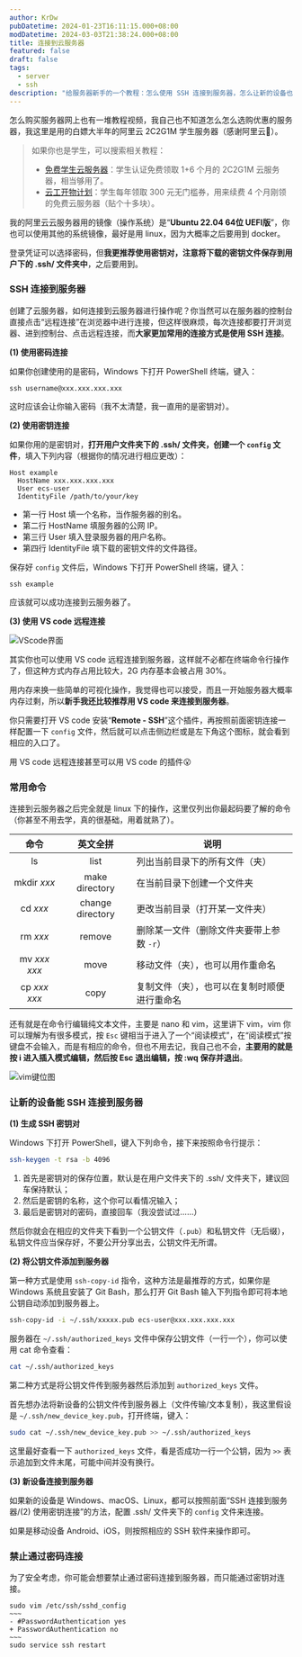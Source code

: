 ```yaml
---
author: KrDw
pubDatetime: 2024-01-23T16:11:15.000+08:00
modDatetime: 2024-03-03T21:38:24.000+08:00
title: 连接到云服务器
featured: false
draft: false
tags:
  - server
  - ssh
description: "给服务器新手的一个教程：怎么使用 SSH 连接到服务器，怎么让新的设备也能 SSH 连接到服务器以及如何禁用密码登录只用密钥登录。"
---
```


怎么购买服务器网上也有一堆教程视频，我自己也不知道怎么怎么选购优惠的服务器，我这里是用的白嫖大半年的阿里云 2C2G1M 学生服务器（感谢阿里云🙏）。

> 如果你也是学生，可以搜索相关教程：
>
> - [免费学生云服务器](https://developer.aliyun.com/plan/student)：学生认证免费领取 1+6 个月的 2C2G1M 云服务器，相当够用了。
> - [云工开物计划](https://university.aliyun.com/)：学生每年领取 300 元无门槛券，用来续费 4 个月刚领的免费云服务器（贴个十多块）。

我的阿里云云服务器用的镜像（操作系统）是“**Ubuntu 22.04 64位 UEFI版**”，你也可以使用其他的系统镜像，最好是用 linux，因为大概率之后要用到 docker。

登录凭证可以选择密码，但**我更推荐使用密钥对，注意将下载的密钥文件保存到用户下的 .ssh/ 文件夹中**，之后要用到。

### SSH 连接到服务器

创建了云服务器，如何连接到云服务器进行操作呢？你当然可以在服务器的控制台直接点击“远程连接”在浏览器中进行连接，但这样很麻烦，每次连接都要打开浏览器、进到控制台、点击远程连接，而**大家更加常用的连接方式是使用 SSH 连接**。

**(1) 使用密码连接**

如果你创建使用的是密码，Windows 下打开 PowerShell 终端，键入：

```shell
ssh username@xxx.xxx.xxx.xxx
```

这时应该会让你输入密码（我不太清楚，我一直用的是密钥对）。

**(2) 使用密钥连接**

如果你用的是密钥对，**打开用户文件夹下的 .ssh/ 文件夹，创建一个 `config` 文件**，填入下列内容（根据你的情况进行相应更改）：

```
Host example
  HostName xxx.xxx.xxx.xxx
  User ecs-user
  IdentityFile /path/to/your/key
```

- 第一行 Host 填一个名称，当作服务器的别名。
- 第二行 HostName 填服务器的公网 IP。
- 第三行 User 填入登录服务器的用户名称。
- 第四行 IdentityFile 填下载的密钥文件的文件路径。

保存好 `config` 文件后，Windows 下打开 PowerShell 终端，键入：

```shell
ssh example
```

应该就可以成功连接到云服务器了。

**(3) 使用 VS code 远程连接**

![VScode界面](https://img.krdw.dev/2024/05/picgo_b74bf600e373ff9da6da8b70d1721da5.png)

其实你也可以使用 VS code 远程连接到服务器，这样就不必都在终端命令行操作了，但这种方式内存占用比较大，2G 内存基本会被占用 30%。

用内存来换一些简单的可视化操作，我觉得也可以接受，而且一开始服务器大概率内存过剩，所以**新手我还比较推荐用 VS code 来连接到服务器**。

你只需要打开 VS code 安装“**Remote - SSH**”这个插件，再按照前面密钥连接一样配置一下 `config` 文件，然后就可以点击侧边栏或是左下角这个图标，就会看到相应的入口了。

用 VS code 远程连接甚至可以用 VS code 的插件😮

### 常用命令

连接到云服务器之后完全就是 linux 下的操作，这里仅列出你最起码要了解的命令（你甚至不用去学，真的很基础，用着就熟了）。

|      命令      |     英文全拼     | 说明                                         |
| :------------: | :--------------: | -------------------------------------------- |
|       ls       |       list       | 列出当前目录下的所有文件（夹）               |
|  mkdir _xxx_   |  make directory  | 在当前目录下创建一个文件夹                   |
|    cd _xxx_    | change directory | 更改当前目录（打开某一文件夹）               |
|    rm _xxx_    |      remove      | 删除某一文件（删除文件夹要带上参数 `-r`）    |
| mv _xxx_ _xxx_ |       move       | 移动文件（夹），也可以用作重命名             |
| cp _xxx_ _xxx_ |       copy       | 复制文件（夹），也可以在复制时顺便进行重命名 |

还有就是在命令行编辑纯文本文件，主要是 nano 和 vim，这里讲下 vim，vim 你可以理解为有很多模式，按 `Esc` 键相当于进入了一个“阅读模式”，在“阅读模式”按键盘不会输入，而是有相应的命令，但也不用去记，我自己也不会，**主要用的就是按 i 进入插入模式编辑，然后按 Esc 退出编辑，按 :wq 保存并退出**。

![vim键位图](https://img.krdw.dev/2024/05/picgo_acc327dfe0d5328c1ad102179c70b641.gif)

### 让新的设备能 SSH 连接到服务器

**(1) 生成 SSH 密钥对**

Windows 下打开 PowerShell，键入下列命令，接下来按照命令行提示：

```bash
ssh-keygen -t rsa -b 4096
```

1. 首先是密钥对的保存位置，默认是在用户文件夹下的 .ssh/ 文件夹下，建议回车保持默认；
2. 然后是密钥的名称，这个你可以看情况输入；
3. 最后是密钥对的密码，直接回车（我没尝试过……）

然后你就会在相应的文件夹下看到一个公钥文件（`.pub`）和私钥文件（无后缀），私钥文件应当保存好，不要公开分享出去，公钥文件无所谓。

**(2) 将公钥文件添加到服务器**

第一种方式是使用 `ssh-copy-id` 指令，这种方法是最推荐的方式，如果你是 Windows 系统且安装了 Git Bash，那么打开 Git Bash 输入下列指令即可将本地公钥自动添加到服务器上。

```bash
ssh-copy-id -i ~/.ssh/xxxxx.pub ecs-user@xxx.xxx.xxx.xxx
```

服务器在 `~/.ssh/authorized_keys` 文件中保存公钥文件（一行一个），你可以使用 cat 命令查看：

```bash
cat ~/.ssh/authorized_keys
```

第二种方式是将公钥文件传到服务器然后添加到 `authorized_keys` 文件。

首先想办法将新设备的公钥文件传到服务器上（文件传输/文本复制），我这里假设是 `~/.ssh/new_device_key.pub`，打开终端，键入：

```bash
sudo cat ~/.ssh/new_device_key.pub >> ~/.ssh/authorized_keys
```

这里最好查看一下 `authorized_keys` 文件，看是否成功一行一个公钥，因为 `>>` 表示追加到文件末尾，可能中间并没有换行。

**(3) 新设备连接到服务器**

如果新的设备是 Windows、macOS、Linux，都可以按照前面“SSH 连接到服务器/(2) 使用密钥连接”的方法，配置 .ssh/ 文件夹下的 `config` 文件来连接。

如果是移动设备 Android、iOS，则按照相应的 SSH 软件来操作即可。

### 禁止通过密码连接

为了安全考虑，你可能会想要禁止通过密码连接到服务器，而只能通过密钥对连接。

```shell
sudo vim /etc/ssh/sshd_config
~~~
- #PasswordAuthentication yes
+ PasswordAuthentication no
~~~
sudo service ssh restart
```
